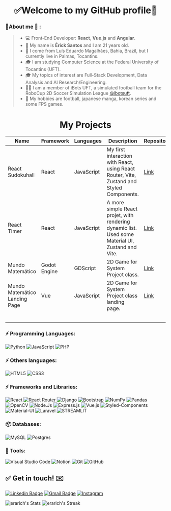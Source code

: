 <h1 align="center"> 
	✅Welcome to my GitHub profile🚀
</h1>

### 👦About me :seedling: : 
> - 💻 Front-End Developer: **React**, **Vue.js** and **Angular**.
> - 👋 My name is **Érick Santos** and I am 21 years old.
> - 📌 I come from Luís Eduardo Magalhães, Bahia, Brazil, but I currently live in Palmas, Tocantins.
> - 🎓 I am studying Computer Science at the Federal University of Tocantins (UFT).
> - 🎓 My topics of interest are Full-Stack Development, Data Analysis and AI Research/Engineering.
> - 👨‍🏫 I am a member of iBots UFT, a simulated football team for the RoboCup 2D Soccer Simulation League [@ibotsuft](https://github.com/ibotsuft).
> - 👋 My hobbies are football, japanese manga, korean series and some FPS games.

<h1 align="center"> 
	My Projects
</h1>

| Name | Framework | Languages | Description | Repository | Demo |
|------|-----------|-----------|-------------|------------|------|
|React Sudokuhall|React|JavaScript|My first interaction with React, using React Router, Vite, Zustand and Styled Components.|[Link](https://github.com/erarich/react_sudokuhall)| [Link](https://sudokuhall.vercel.app/)     |
|React Timer|React|JavaScript|A more simple React projet, with rendering dynamic list. Used some Material UI, Zustand and Vite.|[Link](https://github.com/erarich/react_timer)| [Link](https://stopwatches-erarich.vercel.app/)     |
|Mundo Matemático|Godot Engine|GDScript|2D Game for System Project class.|[Link](https://github.com/erarich/mundo_matematico)| [Link](https://uiuqm.github.io/projeto_de_sistemas-test/)    |
|Mundo Matemático Landing Page|Vue|JavaScript|2D Game for System Project class landing page.|[Link](https://github.com/erarich/mundo_matematico_site)| [Link](https://mundo-matematico.vercel.app/)    |
|      |           |           |             |            |      |
|      |           |           |             |            |      |
|      |           |           |             |            |      |
|      |           |           |             |            |      |
|      |           |           |             |            |      |

### ⚡ Programming Languages:
![Python](https://img.shields.io/badge/python-3670A0?style=for-the-badge&logo=python&logoColor=ffdd54)
![JavaScript](https://img.shields.io/badge/javascript-%23323330.svg?style=for-the-badge&logo=javascript&logoColor=%23F7DF1E)
![PHP](https://img.shields.io/badge/PHP-777BB4?style=for-the-badge&logo=php&logoColor=white)

### ⚡ Others languages:
![HTML5](https://img.shields.io/badge/html5-%23E34F26.svg?style=for-the-badge&logo=html5&logoColor=white) 
![CSS3](https://img.shields.io/badge/css3-%231572B6.svg?style=for-the-badge&logo=css3&logoColor=white)

### ⚡ Frameworks and Libraries:
![React](https://img.shields.io/badge/react-%2320232a.svg?style=for-the-badge&logo=react&logoColor=%2361DAFB) 
![React Router](https://img.shields.io/badge/React_Router-CA4245?style=for-the-badge&logo=react-router&logoColor=white) 
![Django](https://img.shields.io/badge/django-%23092E20.svg?style=for-the-badge&logo=django&logoColor=white) 
![Bootstrap](https://img.shields.io/badge/bootstrap-%23563D7C.svg?style=for-the-badge&logo=bootstrap&logoColor=white) 
![NumPy](https://img.shields.io/badge/numpy-%23013243.svg?style=for-the-badge&logo=numpy&logoColor=white) 
![Pandas](https://img.shields.io/badge/pandas-%23150458.svg?style=for-the-badge&logo=pandas&logoColor=white) 
![OpenCV](https://img.shields.io/badge/opencv-%23white.svg?style=for-the-badge&logo=opencv&logoColor=white)
![Node.Js](https://img.shields.io/badge/Node.js-43853D?style=for-the-badge&logo=node.js&logoColor=white)
![Express.js](https://img.shields.io/badge/Express.js-404D59?style=for-the-badge)
![Vue.js](https://img.shields.io/badge/Vue.js-35495E?style=for-the-badge&logo=vue.js&logoColor=4FC08D)
![Styled-Components](https://img.shields.io/badge/styled--components-DB7093?style=for-the-badge&logo=styled-components&logoColor=white)
![Material-UI](https://img.shields.io/badge/Material--UI-0081CB?style=for-the-badge&logo=material-ui&logoColor=white)
![Laravel](https://img.shields.io/badge/Laravel-FF2D20?style=for-the-badge&logo=laravel&logoColor=white)
![**STREAMLIT**](https://streamlit.io/)

### 📦 Databases:
![MySQL](https://img.shields.io/badge/mysql-%2300f.svg?style=for-the-badge&logo=mysql&logoColor=white) 
![Postgres](https://img.shields.io/badge/postgres-%23316192.svg?style=for-the-badge&logo=postgresql&logoColor=white) 

### 🧰 Tools:
![Visual Studio Code](https://img.shields.io/badge/Visual%20Studio%20Code-0078d7.svg?style=for-the-badge&logo=visual-studio-code&logoColor=white) 
![Notion](https://img.shields.io/badge/Notion-%23000000.svg?style=for-the-badge&logo=notion&logoColor=white) 
![Git](https://img.shields.io/badge/git-%23F05033.svg?style=for-the-badge&logo=git&logoColor=white) 
![GitHub](https://img.shields.io/badge/github-%23121011.svg?style=for-the-badge&logo=github&logoColor=white)

## ✅ Get in touch! ✉️

[![Linkedin Badge](https://img.shields.io/badge/-LinkedIn-blue?style=flat-square&logo=Linkedin&logoColor=white&link=https://linkedin.com/in/brunoluiss)](https://www.linkedin.com/in/erickmar%C3%A7al/)
 [![Gmail Badge](https://img.shields.io/badge/-ericksantos@mailfence.com-c14438?style=flat-square&logo=Gmail&logoColor=white&link=mailto:ericksantos@mailfence.com)](mailto:ericksantos@mailfence.com)
 [![Instagram](https://img.shields.io/badge/-Instagram-E4405F?&logo=Instagram&logoColor=FFFFFF)](https://www.instagram.com/erickk.sntt/)


![erarich's Stats](https://github-readme-stats.vercel.app/api?username=erarich&theme=vue-dark&show_icons=true&hide_border=true&count_private=true)
![erarich's Streak](https://github-readme-streak-stats.herokuapp.com/?user=erarich&theme=vue-dark&hide_border=true)

